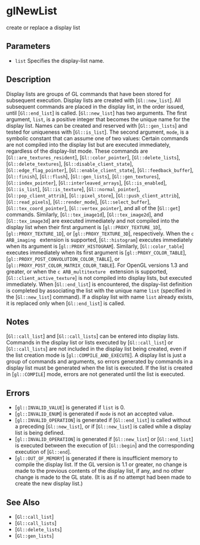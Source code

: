 # glNewList
create or replace a display list

## Parameters
- `list`
  Specifies the display-list name.

## Description
Display lists are groups of GL commands that have been stored for
  subsequent execution. Display lists are created with [`Gl::new_list`].
  All subsequent commands are placed in the display list, in the order
  issued, until [`Gl::end_list`] is called.
[`Gl::new_list`] has two arguments. The first argument, `list`, is a
  positive integer that becomes the unique name for the display list.
  Names can be created and reserved with [`Gl::gen_lists`] and tested
  for uniqueness with [`Gl::is_list`]. The second argument, `mode`, is a
  symbolic constant that can assume one of two values:
Certain commands are not compiled into the display list but are
  executed immediately, regardless of the display-list mode. These
  commands are [`Gl::are_textures_resident`], [`Gl::color_pointer`],
  [`Gl::delete_lists`], [`Gl::delete_textures`],
  [`Gl::disable_client_state`], [`Gl::edge_flag_pointer`],
  [`Gl::enable_client_state`], [`Gl::feedback_buffer`], [`Gl::finish`],
  [`Gl::flush`], [`Gl::gen_lists`], [`Gl::gen_textures`],
  [`Gl::index_pointer`], [`Gl::interleaved_arrays`], [`Gl::is_enabled`],
  [`Gl::is_list`], [`Gl::is_texture`], [`Gl::normal_pointer`],
  [`Gl::pop_client_attrib`], [`Gl::pixel_store`],
  [`Gl::push_client_attrib`], [`Gl::read_pixels`], [`Gl::render_mode`],
  [`Gl::select_buffer`], [`Gl::tex_coord_pointer`],
  [`Gl::vertex_pointer`], and all of the [`Gl::get`] commands.
Similarly, [`Gl::tex_image1d`], [`Gl::tex_image2d`], and
  [`Gl::tex_image3d`] are executed immediately and not compiled into the
  display list when their first argument is [`gl::PROXY_TEXTURE_1D`],
  [`gl::PROXY_TEXTURE_1D`], or [`gl::PROXY_TEXTURE_3D`], respectively.
When the ```c ARB_imaging ``` extension is supported,
  [`Gl::histogram`] executes immediately when its argument is
  [`gl::PROXY_HISTOGRAM`]. Similarly, [`Gl::color_table`] executes
  immediately when its first argument is [`gl::PROXY_COLOR_TABLE`],
  [`gl::PROXY_POST_CONVOLUTION_COLOR_TABLE`], or
  [`gl::PROXY_POST_COLOR_MATRIX_COLOR_TABLE`].
For OpenGL versions 1.3 and greater, or when the ```c ARB_multitexture
  ``` extension is supported, [`Gl::client_active_texture`] is not
  compiled into display lists, but executed immediately.
When [`Gl::end_list`] is encountered, the display-list definition is
  completed by associating the list with the unique name `list`
  (specified in the [`Gl::new_list`] command). If a display list with
  name `list` already exists, it is replaced only when [`Gl::end_list`]
  is called.

## Notes
[`Gl::call_list`] and [`Gl::call_lists`] can be entered into display
  lists. Commands in the display list or lists executed by
  [`Gl::call_list`] or [`Gl::call_lists`] are not included in the
  display list being created, even if the list creation mode is
  [`gl::COMPILE_AND_EXECUTE`].
A display list is just a group of commands and arguments, so errors
  generated by commands in a display list must be generated when the
  list is executed. If the list is created in [`gl::COMPILE`] mode,
  errors are not generated until the list is executed.

## Errors
- [`gl::INVALID_VALUE`] is generated if `list` is 0.
- [`gl::INVALID_ENUM`] is generated if `mode` is not an accepted value.
- [`gl::INVALID_OPERATION`] is generated if [`Gl::end_list`] is called
  without a preceding [`Gl::new_list`], or if [`Gl::new_list`] is called
  while a display list is being defined.
- [`gl::INVALID_OPERATION`] is generated if [`Gl::new_list`] or
  [`Gl::end_list`] is executed between the execution of [`Gl::begin`]
  and the corresponding execution of [`Gl::end`].
- [`gl::OUT_OF_MEMORY`] is generated if there is insufficient memory to
  compile the display list. If the GL version is 1.1 or greater, no
  change is made to the previous contents of the display list, if any,
  and no other change is made to the GL state. (It is as if no attempt
  had been made to create the new display list.)

## See Also
- [`Gl::call_list`]
- [`Gl::call_lists`]
- [`Gl::delete_lists`]
- [`Gl::gen_lists`]
